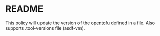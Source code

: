 # README 

This policy will update the version of the [opentofu](https://github.com/opentofu/opentofu/releases/)
defined in a file. Also supports .tool-versions file (asdf-vm).
